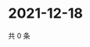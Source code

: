 # 2021-12-18

共 0 条

<!-- BEGIN WEIBO -->
<!-- 最后更新时间 Sat Dec 18 2021 15:13:52 GMT+0800 (China Standard Time) -->

<!-- END WEIBO -->
